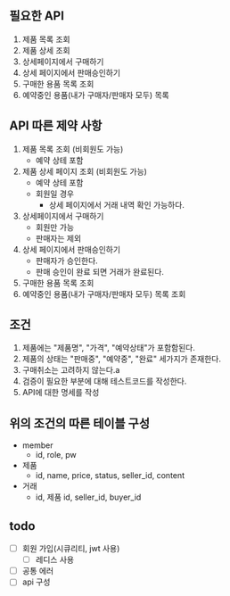 ## 필요한 API
1. 제품 목록 조회
2. 제품 상세 조회
3. 상세페이지에서 구매하기
4. 상세 페이지에서 판매승인하기
5. 구매한 용품 목록 조회
6. 예약중인 용품(내가 구매자/판매자 모두) 목록

## API 따른 제약 사항
1. 제품 목록 조회 (비회원도 가능)
    - 예약 상테 포함
2. 제품 상세 페이지 조회 (비회원도 가능)
   - 예약 상테 포함
   - 회원일 경우
     - 상세 페이지에서 거래 내역 확인 가능하다.
3. 상세페이지에서 구매하기
   - 회원만 가능
   - 판매자는 제외
4. 상세 페이지에서 판매승인하기
   - 판매자가 승인한다.
   - 판매 승인이 완료 되면 거래가 완료된다.
5. 구매한 용품 목록 조회
6. 예약중인 용품(내가 구매자/판매자 모두) 목록 조회

## 조건
1. 제품에는 "제품명", "가격", "예약상태"가 포함함된다.
2. 제품의 상태는 "판매중", "예약중", "완료" 세가지가 존재한다.
3. 구매취소는 고려하지 않는다.a
5. 검증이 필요한 부분에 대해 테스트코드를 작성한다.
6. API에 대한 명세를 작성

## 위의 조건의 따른 테이블 구성
- member
  - id, role, pw
- 제품
  - id, name, price, status, seller_id, content
- 거래
  - id, 제품 id, seller_id, buyer_id

## todo
- [ ] 회원 가입(시큐리티, jwt 사용)
  - [ ] 레디스 사용
- [ ] 공통 에러
- [ ] api 구성
